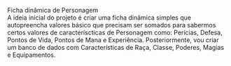 Ficha dinâmica de Personagem <br>
A ideia inicial do projeto é criar uma ficha dinâmica simples que autopreencha valores básico que precisam ser somados para sabermos certos valores de caracteríscticas de Personagem como: Perícias, Defesa, Pontos de Vida, Pontos de Mana e Experiência.
Posteriormente, vou criar um banco de dados com Características de Raça, Classe, Poderes, Magias e Equipamentos.
